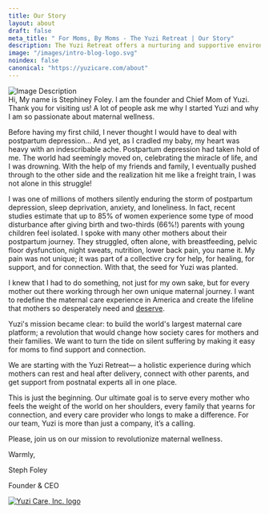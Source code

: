 ```yaml
---
title: Our Story
layout: about
draft: false
meta_title: " For Moms, By Moms - The Yuzi Retreat | Our Story"
description: The Yuzi Retreat offers a nurturing and supportive environment where mothers can recover, rejuvenate, and connect with their babies and each other. Read Our Story.
image: "/images/intro-blog-logo.svg"
noindex: false
canonical: "https://yuzicare.com/about"
---
```


<div>
  <div className="md:grid md:grid-cols-12 md:items-start md:gap-4">
    <div className="md:col-span-5">
      <img className="rounded-xl" src="/images/about/steph-about-family-cropped.png" alt="Image Description"/>
    </div>
<div className="mt-5 sm:mt-10 md:mt-2 md:col-span-7 justify-items-stretch">
Hi, My name is Stephiney Foley. I am the founder and Chief Mom of Yuzi. Thank you for visiting us! A lot of people ask me why I started Yuzi and why I am so passionate about maternal wellness.

Before having my first child, I never thought I would have to deal with postpartum depression… And yet, as I cradled my baby, my heart was heavy with an indescribable ache. Postpartum depression had taken hold of me. The world had seemingly moved on, celebrating the miracle of life, and I was drowning. With the help of my friends and family, I eventually pushed through to the other side and the realization hit me like a freight train, I was not alone in this struggle!

I was one of millions of mothers silently enduring the storm of postpartum depression, sleep deprivation, anxiety, and loneliness. In fact, recent studies estimate that up to 85% of women experience some type of mood disturbance after giving birth and two-thirds (66%!) parents with young children feel isolated. I spoke with many other mothers about their postpartum journey. They struggled, often alone, with breastfeeding, pelvic floor dysfunction, night sweats, nutrition, lower back pain, you name it.  My pain was not unique; it was part of a collective cry for help, for healing, for support, and for connection. With that, the seed for Yuzi was planted.

I knew that I had to do something, not just for my own sake, but for every mother out there working through her own unique maternal journey. I want to redefine the maternal care experience in America and create the lifeline that mothers so desperately need and <u>deserve</u>.

Yuzi's mission became clear: to build the world's largest maternal care platform; a revolution that would change how society cares for mothers and their families. We want to turn the tide on silent suffering by making it easy for moms to find support and connection.

We are starting with the Yuzi Retreat— a holistic experience during which mothers can rest and heal after delivery, connect with other parents, and get support from postnatal experts all in one place.

This is just the beginning. Our ultimate goal is to serve every mother who feels the weight of the world on her shoulders, every family that yearns for connection, and every care provider who longs to make a difference. For our team, Yuzi is more than just a company, it’s a calling.

Please, join us on our mission to revolutionize maternal wellness.

Warmly,

<p className="my-0 text-xl">Steph Foley</p>
<p className="my-0 italic text-lg">Founder &amp; CEO</p>
<a href="/"><img src="/images/about_logo.png" alt="Yuzi Care, Inc. logo" className="mt-1 w-[150px]"/></a>
    </div>
  </div>
</div>
